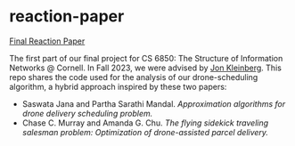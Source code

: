 # reaction-paper

[Final Reaction Paper](https://drive.google.com/file/d/1MCd79B-lNjZ4rjVxkzKMa4MYyHNQoaeI/view?usp=sharing)

The first part of our final project for CS 6850: The Structure of Information Networks @ Cornell. In Fall 2023, we were advised by [Jon Kleinberg](https://www.cs.cornell.edu/home/kleinber/). This repo shares the code used for the analysis of our drone-scheduling algorithm, a hybrid approach inspired by these two papers:

- Saswata Jana and Partha Sarathi Mandal. _Approximation algorithms for drone delivery scheduling
problem._
- Chase C. Murray and Amanda G. Chu. _The flying sidekick traveling salesman problem: Optimization of
drone-assisted parcel delivery._

